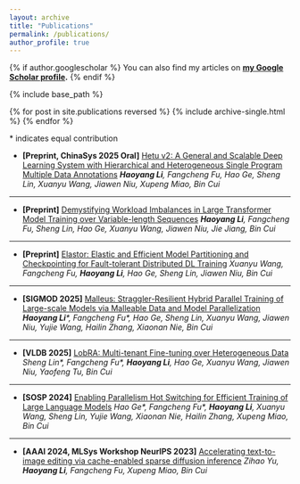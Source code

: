 ```yaml
---
layout: archive
title: "Publications"
permalink: /publications/
author_profile: true
---
```


{% if author.googlescholar %}
  You can also find my articles on <b><a href="{{author.googlescholar}}">my Google Scholar profile</a>.</b>
{% endif %}

{% include base_path %}

{% for post in site.publications reversed %}
  {% include archive-single.html %}
{% endfor %}

\* indicates equal contribution

- **[Preprint, ChinaSys 2025 Oral]** <a href="https://arxiv.org/abs/2410.13333">Hetu v2: A General and Scalable Deep Learning System with Hierarchical and Heterogeneous Single Program Multiple Data Annotations</a> 
  *<b>Haoyang Li</b>, Fangcheng Fu, Hao Ge, Sheng Lin, Xuanyu Wang, Jiawen Niu, Xupeng Miao, Bin Cui*

---

- **[Preprint]** <a href="https://arxiv.org/abs/2412.07894">Demystifying Workload Imbalances in Large Transformer Model Training over Variable-length Sequences</a>
  *<b>Haoyang Li</b>, Fangcheng Fu, Sheng Lin, Hao Ge, Xuanyu Wang, Jiawen Niu, Jie Jiang, Bin Cui*

---

- **[Preprint]** <a href="TBD">Elastor: Elastic and Efficient Model Partitioning and Checkpointing for Fault-tolerant Distributed DL Training</a> 
  *Xuanyu Wang, Fangcheng Fu, <b>Haoyang Li</b>, Hao Ge, Sheng Lin, Jiawen Niu, Bin Cui*

---

- **[SIGMOD 2025]** <a href="https://arxiv.org/abs/2410.13333">Malleus: Straggler-Resilient Hybrid Parallel Training of Large-scale Models via Malleable Data and Model Parallelization</a>
  *<b>Haoyang Li</b>\*, Fangcheng Fu\*, Hao Ge, Sheng Lin, Xuanyu Wang, Jiawen Niu, Yujie Wang, Hailin Zhang, Xiaonan Nie, Bin Cui*

---

- **[VLDB 2025]** <a href="TBD">LobRA: Multi-tenant Fine-tuning over Heterogeneous Data</a>
  *Sheng Lin\*, Fangcheng Fu\*, <b>Haoyang Li</b>, Hao Ge, Xuanyu Wang, Jiawen Niu, Yaofeng Tu, Bin Cui*

---

- **[SOSP 2024]** <a href="https://dl.acm.org/doi/10.1145/3694715.3695969">Enabling Parallelism Hot Switching for Efficient Training of Large Language Models</a>
  *Hao Ge\*, Fangcheng Fu\*, <b>Haoyang Li</b>, Xuanyu Wang, Sheng Lin, Yujie Wang, Xiaonan Nie, Hailin Zhang, Xupeng Miao, Bin Cui*

---

- **[AAAI 2024, MLSys Workshop NeurIPS 2023]** <a href="https://ojs.aaai.org/index.php/AAAI/article/view/29599">Accelerating text-to-image editing via cache-enabled sparse diffusion inference</a>
  *Zihao Yu, <b>Haoyang Li</b>, Fangcheng Fu, Xupeng Miao, Bin Cui*

